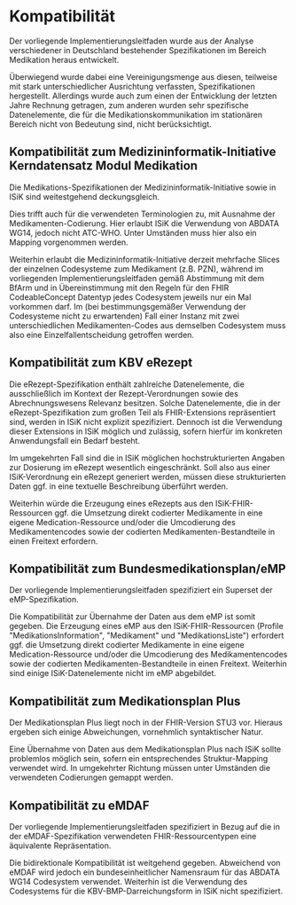 # Kompatibilität

Der vorliegende Implementierungsleitfaden wurde aus der Analyse verschiedener in Deutschland bestehender Spezifikationen im Bereich Medikation heraus entwickelt.

Überwiegend wurde dabei eine Vereinigungsmenge aus diesen, teilweise mit stark unterschiedlicher Ausrichtung verfassten, Spezifikationen hergestellt. Allerdings wurde auch zum einen der Entwicklung der letzten Jahre Rechnung getragen, zum anderen wurden sehr spezifische Datenelemente, die für die Medikationskommunikation im stationären Bereich nicht von Bedeutung sind, nicht berücksichtigt.

## Kompatibilität zum Medizininformatik-Initiative Kerndatensatz Modul Medikation

Die Medikations-Spezifikationen der Medizininformatik-Initiative sowie in ISiK sind weitestgehend deckungsgleich.

Dies trifft auch für die verwendeten Terminologien zu, mit Ausnahme der Medikamenten-Codierung. Hier erlaubt ISiK die Verwendung von ABDATA WG14, jedoch nicht ATC-WHO. Unter Umständen muss hier also ein Mapping vorgenommen werden.

Weiterhin erlaubt die Medizininformatik-Initiative derzeit mehrfache Slices der einzelnen Codesysteme zum Medikament (z.B. PZN), während im vorliegenden Implementierungsleitfaden gemäß Abstimmung mit dem BfArm und in Übereinstimmung mit den Regeln für den FHIR CodeableConcept Datentyp jedes Codesystem jeweils nur ein Mal vorkommen darf. Im (bei bestimmungsgemäßer Verwendung der Codesysteme nicht zu erwartenden) Fall einer Instanz mit zwei unterschiedlichen Medikamenten-Codes aus demselben Codesystem muss also eine Einzelfallentscheidung getroffen werden.

## Kompatibilität zum KBV eRezept

Die eRezept-Spezifikation enthält zahlreiche Datenelemente, die ausschließlich im Kontext der Rezept-Verordnungen sowie des Abrechnungswesens Relevanz besitzen. Solche Datenelemente, die in der eRezept-Spezifikation zum großen Teil als FHIR-Extensions repräsentiert sind, werden in ISiK nicht explizit spezifiziert. Dennoch ist die Verwendung dieser Extensions in ISiK möglich und zulässig, sofern hierfür im konkreten Anwendungsfall ein Bedarf besteht.

Im umgekehrten Fall sind die in ISiK möglichen hochstrukturierten Angaben zur Dosierung im eRezept wesentlich eingeschränkt. Soll also aus einer ISiK-Verordnung ein eRezept generiert werden, müssen diese strukturierten Daten ggf. in eine textuelle Beschreibung überführt werden.

Weiterhin würde die Erzeugung eines eRezepts aus den ISiK-FHIR-Ressourcen ggf. die Umsetzung direkt codierter Medikamente in eine eigene Medication-Ressource und/oder die Umcodierung des Medikamentencodes sowie der codierten Medikamenten-Bestandteile in einen Freitext erfordern.

## Kompatibilität zum Bundesmedikationsplan/eMP

Der vorliegende Implementierungsleitfaden spezifiziert ein Superset der eMP-Spezifikation.

Die Kompatibilität zur Übernahme der Daten aus dem eMP ist somit gegeben.
Die Erzeugung eines eMP aus den ISiK-FHIR-Ressourcen (Profile "MedikationsInformation", "Medikament" und "MedikationsListe") erfordert ggf. die Umsetzung direkt codierter Medikamente in eine eigene Medication-Ressource und/oder die Umcodierung des Medikamentencodes sowie der codierten Medikamenten-Bestandteile in einen Freitext. Weiterhin sind einige ISiK-Datenelemente nicht im eMP abgebildet.

## Kompatibilität zum Medikationsplan Plus

Der Medikationsplan Plus liegt noch in der FHIR-Version STU3 vor. Hieraus ergeben sich einige Abweichungen, vornehmlich syntaktischer Natur.

Eine Übernahme von Daten aus dem Medikationsplan Plus nach ISiK sollte problemlos möglich sein, sofern ein entsprechendes Struktur-Mapping verwendet wird. In umgekehrter Richtung müssen unter Umständen die verwendeten Codierungen gemappt werden.

## Kompatibilität zu eMDAF

Der vorliegende Implementierungsleitfaden spezifiziert in Bezug auf die in der eMDAF-Spezifikation verwendeten FHIR-Ressourcentypen eine äquivalente Repräsentation.

Die bidirektionale Kompatibilität ist weitgehend gegeben. Abweichend von eMDAF wird jedoch ein bundeseinheitlicher Namensraum für das ABDATA WG14 Codesystem verwendet. Weiterhin ist die Verwendung des Codesystems für die KBV-BMP-Darreichungsform in ISiK nicht spezifiziert.
